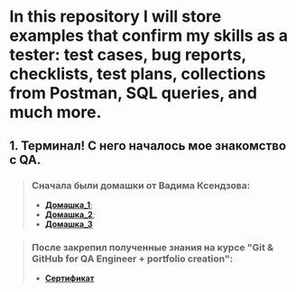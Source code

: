 # In this repository I will store examples that confirm my skills as a tester: test cases, bug reports, checklists, test plans, collections from Postman, SQL queries, and much more.




## 1. Терминал! С него началось мое знакомство с QA.

> ### Сначала были домашки от Вадима Ксендзова: 
>- [**Домашка_1**](https://github.com/gadaborshev/my_qa_portfolio/blob/master/Git%26GitHub/terminal_hw1.md);
>- [**Домашка_2**](https://github.com/gadaborshev/my_qa_portfolio/blob/master/Git%26GitHub/terminal_hw2.md);
>- [**Домашка_3**](http://example.com/link "Я ссылка")

>### После  закрепил полученные знания на курсе "Git & GitHub for QA Engineer + portfolio creation":
>- [**Cертификат**](https://udemy-certificate.s3.amazonaws.com/image/UC-38672ec9-d000-4a90-9e41-ac2f58d62c39.jpg?v=1674062717000)

